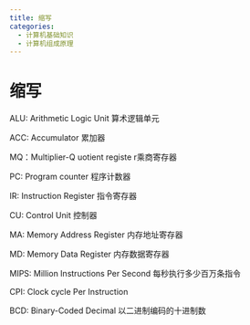 ```yaml
---
title: 缩写
categories:
  - 计算机基础知识
  - 计算机组成原理
---
```

# 缩写

ALU: Arithmetic Logic Unit 算术逻辑单元

ACC: Accumulator 累加器

MQ：Multiplier-Q uotient registe r乘商寄存器

PC: Program counter 程序计数器

IR: Instruction Register 指令寄存器

CU: Control Unit 控制器

MA: Memory Address Register 内存地址寄存器

MD: Memory Data Register 内存数据寄存器

MIPS: Million Instructions Per Second 每秒执行多少百万条指令

CPI: Clock cycle Per Instruction

BCD: Binary-Coded Decimal 以二进制编码的十进制数 
